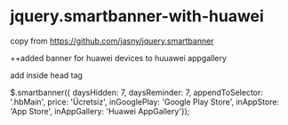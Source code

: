 # jquery.smartbanner-with-huawei

copy from
https://github.com/jasny/jquery.smartbanner 

++added banner for huawei devices to huuawei appgallery

add inside head tag
<meta name="huawei-appgallery-app" content="app-id=C101348841">


$.smartbanner({ daysHidden: 7, daysReminder: 7, appendToSelector: '.hbMain', price: 'Ücretsiz', inGooglePlay: 'Google Play Store', inAppStore: 'App Store', inAppGallery: 'Huawei AppGallery'});

